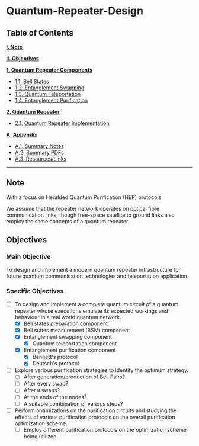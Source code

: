 # Quantum-Repeater-Design

## __Table of Contents__

__[i. Note](#note)__

__[ii. Objectives](#objectives)__

__[1. Quantum Repeater Components](src/components/README.md)__

* [1.1. Bell States](src/components/bell_states/README.md)
* [1.2. Entanglement Swapping](src/components/entanglement_swapping/README.md)
* [1.3. Quantum Teleportation](src/components/teleportation/README.md)
* [1.4. Entanglement Purification](src/components/entanglement_purification/README.md)

__[2. Quantum Repeater](src/qrepeater/README.md)__

* [2.1. Quantum Repeater Implementation](src/qrepeater/README.md)

__[A. Appendix](appendix/README.md)__

* [A.1. Summary Notes](appendix/summary_notes/README.md)
* [A.2. Summary PDFs](appendix/summary_pdfs/README.md)
* [A.3. Resources/Links](resources/README.md)

----

## Note

With a focus on Heralded Quantum Purification (HEP) protocols

We assume that the repeater network operates on optical fibre communication links, though free-space satellite to ground links also employ the same concepts of a quantum repeater.

## Objectives

### Main Objective

To design and implement a modern quantum repeater infrastructure for future quantum communication technologies and teleportation application.

### Specific Objectives

* [ ] To design and implement a complete quantum circuit of a quantum repeater whose executions emulate its expected workings and behaviour in a real world quantum network.
  * [x] Bell states preparation component
  * [x] Bell states measurement (BSM) component
  * [x] Entanglement swapping component
    * [x] Quantum teleportation component
  * [x] Entanglement purification component
    * [x] Bennett's protocol
    * [x] Deutsch's protocol
* [ ] Explore various purification strategies to identify the optimum strategy.
  * [ ] After generation/production of Bell Pairs?
  * [ ] After every swap?
  * [ ] After `N` swaps?
  * [ ] At the ends of the nodes?
  * [ ] A suitable combination of various steps?
* [ ] Perform optimizations on the purification circuits and studying the effects of various purification protocols on the overall purification optimization scheme.
  * [ ] Employ different purification protocols on the optimization scheme being utilized.
